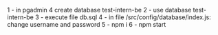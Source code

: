 1 - in pgadmin 4 create database test-intern-be
2 - use database test-intern-be
3 - execute file db.sql
4 - in file /src/config/database/index.js: change username and password
5 - npm i
6 - npm start
